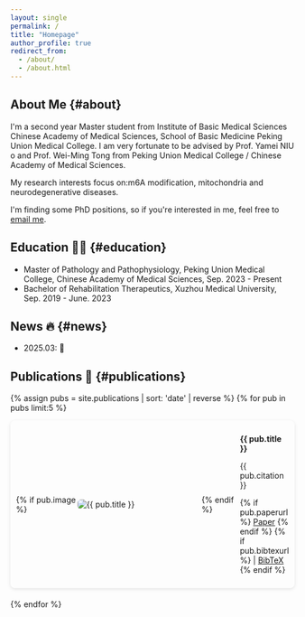 ```yaml
---
layout: single
permalink: /
title: "Homepage"
author_profile: true
redirect_from: 
  - /about/
  - /about.html
---
```


## About Me {#about}
I'm a second year Master student from Institute of Basic Medical Sciences Chinese Academy of Medical Sciences, School of Basic Medicine Peking Union Medical College. I am very fortunate to be advised by Prof. Yamei NIU o and Prof. Wei-Ming Tong from Peking Union Medical College / Chinese Academy of Medical Sciences.
    
My research interests focus on:m6A modification, mitochondria and neurodegenerative diseases. 

I'm finding some PhD positions, so if you're interested in me, feel free to [email me](mailto:fyjjade5525@gmail.com).

## Education 🧑‍🎓 {#education}
- Master of Pathology and Pathophysiology, Peking Union Medical College, Chinese Academy of Medical Sciences, Sep. 2023 - Present
- Bachelor of Rehabilitation Therapeutics, Xuzhou Medical University, Sep. 2019 - June. 2023

## News 🔥 {#news}
- 2025.03: 🎉 

## Publications 📄 {#publications}
{% assign pubs = site.publications | sort: 'date' | reverse %}
{% for pub in pubs limit:5 %}
<div style="display:flex; align-items:center; margin-bottom:20px; box-shadow:0 2px 6px rgba(0,0,0,0.1); padding:10px; border-radius:8px;">

  {% if pub.image %}
    <div style="flex:0 0 200px; margin-right:20px;">
      <img src="{{ pub.image | relative_url }}" alt="{{ pub.title }}" style="max-width:100%; border-radius:6px;">
    </div>
  {% endif %}
  
  <div style="flex:1;">
    <p><strong>{{ pub.title }}</strong></p> 
    <p>{{ pub.citation }} </p> 
    <p>
      {% if pub.paperurl %}
        <a href="{{ pub.paperurl }}" download target="_blank">Paper</a>
      {% endif %}
      {% if pub.bibtexurl %}
        | <a href="{{ pub.bibtexurl }}" target="_blank">BibTeX</a>
      {% endif %}
    </p>
  </div>
</div>
{% endfor %}


